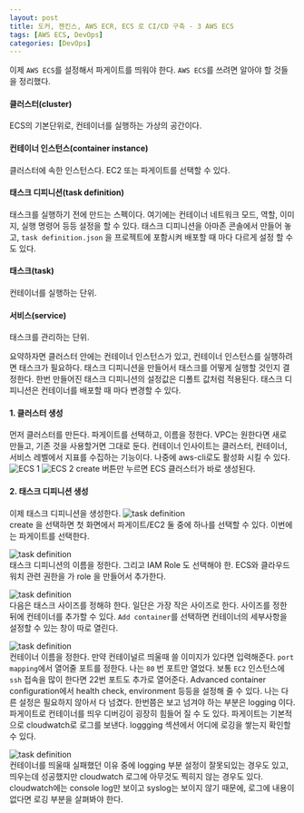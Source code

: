 ```yaml
---
layout: post
title: 도커, 젠킨스, AWS ECR, ECS 로 CI/CD 구축 - 3 AWS ECS  
tags: [AWS ECS, DevOps]
categories: [DevOps]
---
```


이제 `AWS ECS`를 설정해서 파게이트를 띄워야 한다. `AWS ECS`를 쓰려면 알아야 할 것들을 정리했다.



#### 클러스터(cluster)
ECS의 기본단위로, 컨테이너를 실행하는 가상의 공간이다. 



#### 컨테이너 인스턴스(container instance)
클러스터에 속한 인스턴스다. EC2 또는 파게이트를 선택할 수 있다. 



#### 태스크 디피니션(task definition)
태스크를 실행하기 전에 만드는 스펙이다. 여기에는 컨테이너 네트워크 모드, 역할, 이미지, 실행 명령어 등등 설정을 할 수 있다. 태스크 디피니션을 아마존 콘솔에서 만들어 놓고, `task definition.json` 을 프로젝트에 포함시켜 배포할 때 마다 다르게 설정 할 수 도 있다.



#### 태스크(task)
컨테이너를 실행하는 단위. 


#### 서비스(service)
태스크를 관리하는 단위. 



요약하자면 클러스터 안에는 컨테이너 인스턴스가 있고, 컨테이너 인스턴스를 실행하려면 태스크가 필요하다. 태스크 디피니션을 만들어서 태스크를 어떻게 실행할 것인지 결정한다. 한번 만들어진 태스크 디피니션의 설정값은 디폴트 값처럼 적용된다. 태스크 디피니션은 컨테이너를 배포할 때 마다 변경할 수 있다. 

#### 1. 클러스터 생성  
먼저 클러스터를 만든다. 파게이트를 선택하고, 이름을 정한다. VPC는 원한다면 새로 만들고, 기존 것을 사용할거면 그대로 둔다. 컨테이너 인사이트는 클러스터, 컨테이너, 서비스 레벨에서 지표를 수집하는 기능이다. 나중에 aws-cli로도 활성화 시킬 수 있다.
![ECS 1](/images/posts/ecs-01.png)
![ECS 2](/images/posts/ecs-02.png)
create 버튼만 누르면 ECS 클러스터가 바로 생성된다. 

#### 2. 태스크 디피니션 생성  
이제 태스크 디피니션을 생성한다. 
![task definition](/images/posts/taskdefinition-01.png)  
create 을 선택하면 첫 화면에서 파게이트/EC2 둘 중에 하나를 선택할 수 있다. 이번에는 파게이트를 선택한다.  

![task definition](/images/posts/taskdefinition-02.png)  
태스크 디피니션의 이름을 정한다. 그리고 IAM Role 도 선택해야 한. ECS와 클라우드 워치 관련 권한을 가 role 을 만들어서 추가한다.  

![task definition](/images/posts/taskdefinition-03.png)  
다음은 태스크 사이즈를 정해햐 한다. 일단은 가장 작은 사이즈로 한다. 사이즈를 정한 뒤에 컨테이너를 추가할 수 있다. `Add container`를 선택하면 컨테이너의 세부사항을 설정할 수 있는 창이 따로 열린다.

![task definition](/images/posts/taskdefinition-04.png)  
컨테이너 이름을 정한다. 만약 컨테이널르 띄울때 쓸 이미지가 있다면 입력해준다. `port mapping`에서 열어줄 포트를 정한다. 나는 `80` 번 포트만 열었다. 보통 `EC2` 인스턴스에 `ssh` 접속을 많이 한다면 22번 포트도 추가로 열어준다. 
Advanced container configuration에서 health check, environment 등등을 설정해 줄 수 있다. 나는 다른 설정은 필요하지 않아서 다 넘겼다. 한번쯤은 보고 넘겨야 하는 부분은 logging 이다. 파게이트로 컨테이너를 띄우 디버깅이 굉장히 힘들어 질 수 도 있다. 파게이트는 기본적으로 cloudwatch로 로그를 보낸다. loggging 섹션에서 어디에 로깅을 쌓는지 확인할 수 있다.  

![task definition](/images/posts/taskdefinition-05.png)  
컨테이너를 띄울때 실패했던 이유 중에 logging 부분 설정이 잘못되있는 경우도 있고, 띄우는데 성공했지만 cloudwatch 로그에 아무것도 찍히지 않는 경우도 있다. cloudwatch에는 console log만 보이고 syslog는 보이지 않기 때문에, 로그에 내용이 없다면 로깅 부분을 살펴봐야 한다.




